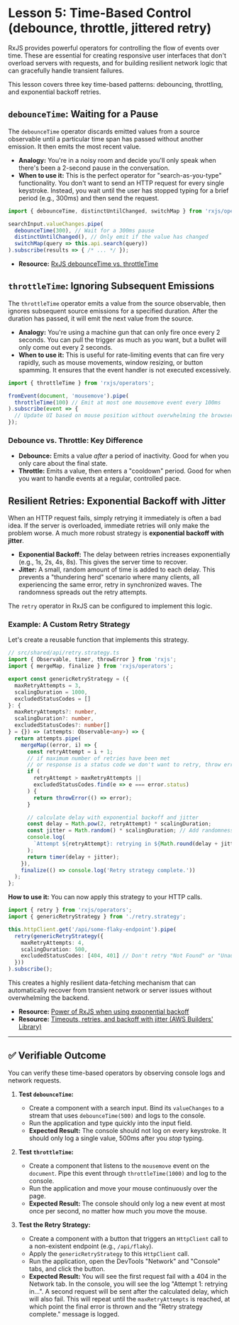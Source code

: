 # Lesson 5: Time-Based Control (debounce, throttle, jittered retry)

RxJS provides powerful operators for controlling the flow of events over time. These are essential for creating responsive user interfaces that don't overload servers with requests, and for building resilient network logic that can gracefully handle transient failures.

This lesson covers three key time-based patterns: debouncing, throttling, and exponential backoff retries.

## `debounceTime`: Waiting for a Pause

The `debounceTime` operator discards emitted values from a source observable until a particular time span has passed without another emission. It then emits the most recent value.

-   **Analogy:** You're in a noisy room and decide you'll only speak when there's been a 2-second pause in the conversation.
-   **When to use it:** This is the perfect operator for "search-as-you-type" functionality. You don't want to send an HTTP request for every single keystroke. Instead, you wait until the user has stopped typing for a brief period (e.g., 300ms) and then send the request.

```typescript
import { debounceTime, distinctUntilChanged, switchMap } from 'rxjs/operators';

searchInput.valueChanges.pipe(
  debounceTime(300), // Wait for a 300ms pause
  distinctUntilChanged(), // Only emit if the value has changed
  switchMap(query => this.api.search(query))
).subscribe(results => { /* ... */ });
```

- **Resource:** [RxJS debounceTime vs. throttleTime](https://medium.com/@tugbaakyolsener/rxjs-throttletime-vs-debouncetime-a-comparison-c0cd9f4d4740)

## `throttleTime`: Ignoring Subsequent Emissions

The `throttleTime` operator emits a value from the source observable, then ignores subsequent source emissions for a specified duration. After the duration has passed, it will emit the next value from the source.

-   **Analogy:** You're using a machine gun that can only fire once every 2 seconds. You can pull the trigger as much as you want, but a bullet will only come out every 2 seconds.
-   **When to use it:** This is useful for rate-limiting events that can fire very rapidly, such as mouse movements, window resizing, or button spamming. It ensures that the event handler is not executed excessively.

```typescript
import { throttleTime } from 'rxjs/operators';

fromEvent(document, 'mousemove').pipe(
  throttleTime(100) // Emit at most one mousemove event every 100ms
).subscribe(event => {
  // Update UI based on mouse position without overwhelming the browser
});
```

### Debounce vs. Throttle: Key Difference
-   **Debounce:** Emits a value *after* a period of inactivity. Good for when you only care about the final state.
-   **Throttle:** Emits a value, then enters a "cooldown" period. Good for when you want to handle events at a regular, controlled pace.

## Resilient Retries: Exponential Backoff with Jitter

When an HTTP request fails, simply retrying it immediately is often a bad idea. If the server is overloaded, immediate retries will only make the problem worse. A much more robust strategy is **exponential backoff with jitter**.

-   **Exponential Backoff:** The delay between retries increases exponentially (e.g., 1s, 2s, 4s, 8s). This gives the server time to recover.
-   **Jitter:** A small, random amount of time is added to each delay. This prevents a "thundering herd" scenario where many clients, all experiencing the same error, retry in synchronized waves. The randomness spreads out the retry attempts.

The `retry` operator in RxJS can be configured to implement this logic.

### Example: A Custom Retry Strategy

Let's create a reusable function that implements this strategy.

```typescript
// src/shared/api/retry.strategy.ts
import { Observable, timer, throwError } from 'rxjs';
import { mergeMap, finalize } from 'rxjs/operators';

export const genericRetryStrategy = ({
  maxRetryAttempts = 3,
  scalingDuration = 1000,
  excludedStatusCodes = []
}: {
  maxRetryAttempts?: number,
  scalingDuration?: number,
  excludedStatusCodes?: number[]
} = {}) => (attempts: Observable<any>) => {
  return attempts.pipe(
    mergeMap((error, i) => {
      const retryAttempt = i + 1;
      // if maximum number of retries have been met
      // or response is a status code we don't want to retry, throw error
      if (
        retryAttempt > maxRetryAttempts ||
        excludedStatusCodes.find(e => e === error.status)
      ) {
        return throwError(() => error);
      }

      // calculate delay with exponential backoff and jitter
      const delay = Math.pow(2, retryAttempt) * scalingDuration;
      const jitter = Math.random() * scalingDuration; // Add randomness
      console.log(
        `Attempt ${retryAttempt}: retrying in ${Math.round(delay + jitter)}ms`
      );
      return timer(delay + jitter);
    }),
    finalize(() => console.log('Retry strategy complete.'))
  );
};
```

**How to use it:**
You can now apply this strategy to your HTTP calls.

```typescript
import { retry } from 'rxjs/operators';
import { genericRetryStrategy } from './retry.strategy';

this.httpClient.get('/api/some-flaky-endpoint').pipe(
  retry(genericRetryStrategy({
    maxRetryAttempts: 4,
    scalingDuration: 500,
    excludedStatusCodes: [404, 401] // Don't retry "Not Found" or "Unauthorized"
  }))
).subscribe();
```
This creates a highly resilient data-fetching mechanism that can automatically recover from transient network or server issues without overwhelming the backend.

- **Resource:** [Power of RxJS when using exponential backoff](https://angular.love/power-of-rxjs-when-using-exponential-backoff/)
- **Resource:** [Timeouts, retries, and backoff with jitter (AWS Builders' Library)](https://aws.amazon.com/builders-library/timeouts-retries-and-backoff-with-jitter/)

---

## ✅ Verifiable Outcome

You can verify these time-based operators by observing console logs and network requests.

1.  **Test `debounceTime`:**
    -   Create a component with a search input. Bind its `valueChanges` to a stream that uses `debounceTime(500)` and logs to the console.
    -   Run the application and type quickly into the input field.
    -   **Expected Result:** The console should not log on every keystroke. It should only log a single value, 500ms after you *stop* typing.

2.  **Test `throttleTime`:**
    -   Create a component that listens to the `mousemove` event on the `document`. Pipe this event through `throttleTime(1000)` and log to the console.
    -   Run the application and move your mouse continuously over the page.
    -   **Expected Result:** The console should only log a new event at most once per second, no matter how much you move the mouse.

3.  **Test the Retry Strategy:**
    -   Create a component with a button that triggers an `HttpClient` call to a non-existent endpoint (e.g., `/api/flaky`).
    -   Apply the `genericRetryStrategy` to this `HttpClient` call.
    -   Run the application, open the DevTools "Network" and "Console" tabs, and click the button.
    -   **Expected Result:** You will see the first request fail with a 404 in the Network tab. In the console, you will see the log "Attempt 1: retrying in...". A second request will be sent after the calculated delay, which will also fail. This will repeat until the `maxRetryAttempts` is reached, at which point the final error is thrown and the "Retry strategy complete." message is logged.
